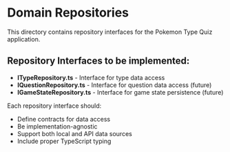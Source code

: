 # Domain Repositories

This directory contains repository interfaces for the Pokemon Type Quiz application.

## Repository Interfaces to be implemented:

- **ITypeRepository.ts** - Interface for type data access
- **IQuestionRepository.ts** - Interface for question data access (future)
- **IGameStateRepository.ts** - Interface for game state persistence (future)

Each repository interface should:
- Define contracts for data access
- Be implementation-agnostic
- Support both local and API data sources
- Include proper TypeScript typing